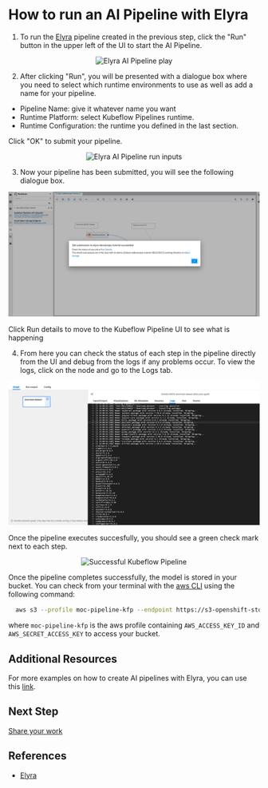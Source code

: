 # How to run an AI Pipeline with Elyra



1. To run the [Elyra][1] pipeline created in the previous step, click the "Run" button in the upper left of the UI to start the AI Pipeline.

<div style="text-align:center">
<img alt="Elyra AI Pipeline play" src="https://raw.githubusercontent.com/thoth-station/elyra-aidevsecops-tutorial/master/docs/images/PlayAIPipeline.png">
</div>

2. After clicking "Run", you will be presented with a dialogue box where you need to select which runtime environments to use as well as add a name for your pipeline.

- Pipeline Name:  give it whatever name you want
- Runtime Platform: select Kubeflow Pipelines runtime.
- Runtime Configuration: the runtime you defined in the last section.


Click "OK" to submit your pipeline.

<div style="text-align:center">
<img alt="Elyra AI Pipeline run inputs" src="https://raw.githubusercontent.com/thoth-station/elyra-aidevsecops-tutorial/master/docs/images/AIPipelineRunInputs.png">
</div>

3. Now your pipeline has been submitted, you will see the following dialogue box.

<div style="text-align:center">
<img alt="Elyra AI Pipeline run details" src="https://raw.githubusercontent.com/AICoE/elyra-aidevsecops-tutorial/master/docs/images/RunDetails.png">
</div>

Click Run details to  move to the Kubeflow Pipeline UI to see what is happening

4. From here you can check the status of each step in the pipeline directly from the UI and debug from the logs if any problems occur. To view the logs, click on the node and go to the Logs tab.

<div style="text-align:center">
<img alt="Notebook Logs" src="https://raw.githubusercontent.com/AICoE/elyra-aidevsecops-tutorial/master/docs/images/NotebookLogs.png">
</div>

Once the pipeline executes succesfully, you should see a green check mark next to each step.

<div style="text-align:center">
<img alt="Successful Kubeflow Pipeline" src="https://raw.githubusercontent.com/thoth-station/elyra-aidevsecops-tutorial/master/docs/images/SuccessfullKubeflowPipeline.png">
</div>

Once the pipeline completes successfully, the model is stored in your bucket. You can check from your terminal with the [aws CLI](https://docs.aws.amazon.com/cli/latest/userguide/cli-chap-install.html) using the following command:

```bash
  aws s3 --profile moc-pipeline-kfp --endpoint https://s3-openshift-storage.apps.zero.massopen.cloud/ ls s3://{your_bucket}/{your_project_name}/models/
```

where `moc-pipeline-kfp` is the aws profile containing `AWS_ACCESS_KEY_ID` and `AWS_SECRET_ACCESS_KEY` to access your bucket.

## Additional Resources

For more examples on how to create AI pipelines with Elyra, you can use this [link](https://github.com/elyra-ai/examples/tree/master/pipelines/hello_world_kubeflow_pipelines).


## Next Step

[Share your work](./share-your-work.md)

## References

* [Elyra][1]

[1]: https://github.com/elyra-ai/elyra
